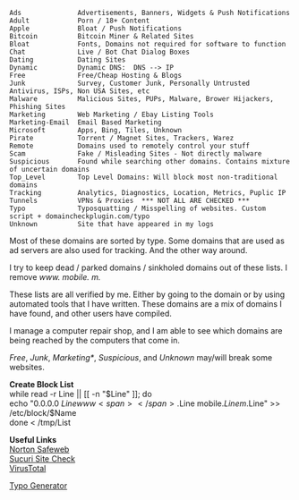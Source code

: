     Ads              Advertisements, Banners, Widgets & Push Notifications  
    Adult            Porn / 18+ Content  
    Apple            Bloat / Push Notifications  
    Bitcoin          Bitcoin Miner & Related Sites  
    Bloat            Fonts, Domains not required for software to function  
    Chat             Live / Bot Chat Dialog Boxes  
    Dating           Dating Sites  
    Dynamic          Dynamic DNS:  DNS --> IP  
    Free             Free/Cheap Hosting & Blogs  
    Junk             Survey, Customer Junk, Personally Untrusted Antivirus, ISPs, Non USA Sites, etc  
    Malware          Malicious Sites, PUPs, Malware, Brower Hijackers, Phishing Sites  
    Marketing        Web Marketing / Ebay Listing Tools  
    Marketing-Email  Email Based Marketing  
    Microsoft        Apps, Bing, Tiles, Unknown  
    Pirate           Torrent / Magnet Sites, Trackers, Warez  
    Remote           Domains used to remotely control your stuff  
    Scam             Fake / Misleading Sites - Not directly malware  
    Suspicious       Found while searching other domains. Contains mixture of uncertain domains  
    Top_Level        Top Level Domains: Will block most non-traditional domains  
    Tracking         Analytics, Diagnostics, Location, Metrics, Puplic IP  
    Tunnels          VPNs & Proxies  *** NOT ALL ARE CHECKED ***  
    Typo             Typosquatting / Misspelling of websites. Custom script + domaincheckplugin.com/typo  
    Unknown          Site that have appeared in my logs  


Most of these domains are sorted by type. Some domains that are used as ad servers are also used for tracking. And the other way around.

I try to keep dead / parked domains / sinkholed domains out of these lists. I remove _www<span></span>._ _mobile._ _m._

These lists are all verified by me. Either by going to the domain or by using automated tools that I have written. These domains are a mix of domains I have found, and other users have compiled.

I manage a computer repair shop, and I am able to see which domains are being reached by the computers that come in.

_Free_, _Junk_, _Marketing*_, _Suspicious_, and _Unknown_ may/will break some websites.
  
  
**Create Block List**  
  while read -r Line || [[ -n "$Line" ]]; do  
  echo "0.0.0.0 $Line www<span></span>.$Line mobile.$Line m.$Line" >> /etc/block/$Name  
  done < /tmp/List
  
  
__**Useful Links**__  
[Norton Safeweb](https://safeweb.norton.com/)  
[Sucuri Site Check](https://sitecheck.sucuri.net/)  
[VirusTotal](https://www.virustotal.com/gui/home/url)  
  
[Typo Generator](http://domaincheckplugin.com/typo)
